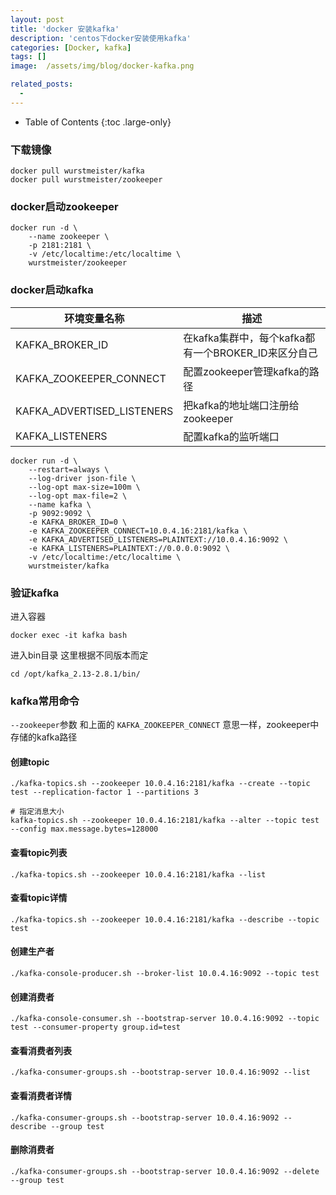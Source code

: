 ```yaml
---
layout: post
title: 'docker 安装kafka'
description: 'centos下docker安装使用kafka'
categories: [Docker, kafka]
tags: []
image:  /assets/img/blog/docker-kafka.png

related_posts:
  - 
---
```


- Table of Contents
{:toc .large-only}


### 下载镜像


```shell
docker pull wurstmeister/kafka
docker pull wurstmeister/zookeeper
```

### docker启动zookeeper

```shell
docker run -d \
	--name zookeeper \
	-p 2181:2181 \
	-v /etc/localtime:/etc/localtime \
	wurstmeister/zookeeper
```

### docker启动kafka

|环境变量名称|描述|
|---|-----|
|KAFKA_BROKER_ID|在kafka集群中，每个kafka都有一个BROKER_ID来区分自己|
|KAFKA_ZOOKEEPER_CONNECT|配置zookeeper管理kafka的路径|
|KAFKA_ADVERTISED_LISTENERS|把kafka的地址端口注册给zookeeper|
|KAFKA_LISTENERS|配置kafka的监听端口|

```shell
docker run -d \
	--restart=always \
    --log-driver json-file \
    --log-opt max-size=100m \
    --log-opt max-file=2 \
    --name kafka \
    -p 9092:9092 \
    -e KAFKA_BROKER_ID=0 \
    -e KAFKA_ZOOKEEPER_CONNECT=10.0.4.16:2181/kafka \
    -e KAFKA_ADVERTISED_LISTENERS=PLAINTEXT://10.0.4.16:9092 \
    -e KAFKA_LISTENERS=PLAINTEXT://0.0.0.0:9092 \
    -v /etc/localtime:/etc/localtime \
    wurstmeister/kafka
```

### 验证kafka

进入容器

```shell
docker exec -it kafka bash
```

进入bin目录 这里根据不同版本而定

```shell
cd /opt/kafka_2.13-2.8.1/bin/
```



### kafka常用命令

`--zookeeper`参数 和上面的 `KAFKA_ZOOKEEPER_CONNECT` 意思一样，zookeeper中存储的kafka路径

#### 创建topic

```shell
./kafka-topics.sh --zookeeper 10.0.4.16:2181/kafka --create --topic test --replication-factor 1 --partitions 3

# 指定消息大小
kafka-topics.sh --zookeeper 10.0.4.16:2181/kafka --alter --topic test --config max.message.bytes=128000
```

#### 查看topic列表

```shell
./kafka-topics.sh --zookeeper 10.0.4.16:2181/kafka --list
```

#### 查看topic详情

```shell
./kafka-topics.sh --zookeeper 10.0.4.16:2181/kafka --describe --topic test
```

#### 创建生产者

```shell
./kafka-console-producer.sh --broker-list 10.0.4.16:9092 --topic test
```

#### 创建消费者

```shell
./kafka-console-consumer.sh --bootstrap-server 10.0.4.16:9092 --topic test --consumer-property group.id=test
```

#### 查看消费者列表

```shell
./kafka-consumer-groups.sh --bootstrap-server 10.0.4.16:9092 --list
```

#### 查看消费者详情

```SHELL
./kafka-consumer-groups.sh --bootstrap-server 10.0.4.16:9092 --describe --group test
```

#### 删除消费者

```shell
./kafka-consumer-groups.sh --bootstrap-server 10.0.4.16:9092 --delete --group test
```

